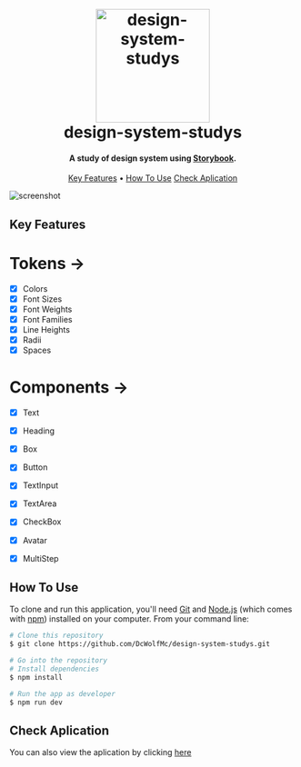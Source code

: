 
<h1 align="center">
  <br>
  <a href="https://dcwolfmc.github.io/design-system-studys/"><img src="https://avatars.githubusercontent.com/u/22632046?s=280&v=4" alt="design-system-studys" width="200"></a>
  <br>
  design-system-studys
  <br>
</h1>

<h4 align="center">A study of design system using <a href="https://storybook.js.org/" target="_blank">Storybook</a>.</h4>

<p align="center">
  <a href="#key-features">Key Features</a> •
  <a href="#how-to-use">How To Use</a>
  <a href="#check-aplication">Check Aplication</a>
  
</p>

![screenshot](https://i.imgflip.com/7map8z.gif)

## Key Features

# Tokens ->

- [x] Colors
- [x] Font Sizes
- [x] Font Weights
- [x] Font Families
- [x] Line Heights
- [x] Radii
- [x] Spaces

# Components ->

- [x] Text
- [x] Heading
- [x] Box
- [x] Button
- [x] TextInput
- [x] TextArea
- [x] CheckBox
- [x] Avatar
- [x] MultiStep


## How To Use

To clone and run this application, you'll need [Git](https://git-scm.com) and [Node.js](https://nodejs.org/en/download/) (which comes with [npm](http://npmjs.com)) installed on your computer. From your command line:

```bash
# Clone this repository
$ git clone https://github.com/DcWolfMc/design-system-studys.git

# Go into the repository
# Install dependencies
$ npm install

# Run the app as developer
$ npm run dev
```
## Check Aplication

You can also view the aplication by clicking <a href="https://dcwolfmc.github.io/design-system-studys/?path=/docs/home--docs">here</a>
